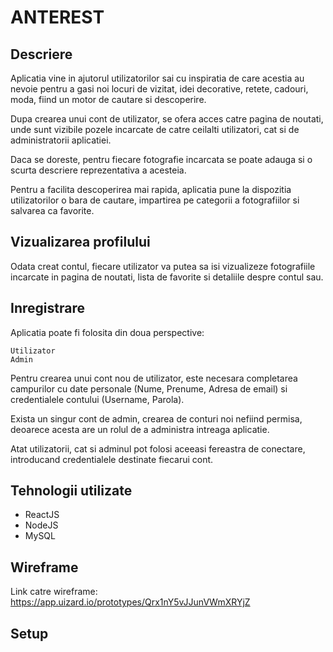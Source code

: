 # ANTEREST


## Descriere

Aplicatia vine in ajutorul utilizatorilor sai cu inspiratia de care acestia au nevoie pentru a gasi noi locuri de vizitat, idei decorative, retete, cadouri, moda, fiind un
motor de cautare si descoperire.

Dupa crearea unui cont de utilizator, se ofera acces catre pagina de noutati, unde sunt vizibile pozele incarcate de catre ceilalti utilizatori, cat si de administratorii aplicatiei.

Daca se doreste, pentru fiecare fotografie incarcata se poate adauga si o scurta descriere reprezentativa a acesteia.

Pentru a facilita descoperirea mai rapida, aplicatia pune la dispozitia utilizatorilor o bara de cautare, impartirea pe categorii a fotografiilor si salvarea ca favorite.

## Vizualizarea profilului

Odata creat contul, fiecare utilizator va putea sa isi vizualizeze fotografiile incarcate in pagina de noutati, lista de favorite si detaliile despre contul sau.

## Inregistrare
Aplicatia poate fi folosita din doua perspective:
```
Utilizator
Admin
```
Pentru crearea unui cont nou de utilizator, este necesara completarea campurilor cu date personale (Nume, Prenume, Adresa de email) si credentialele contului (Username, Parola).

Exista un singur cont de admin, crearea de conturi noi nefiind permisa, deoarece acesta are un rolul de a administra intreaga aplicatie.

Atat utilizatorii, cat si adminul pot folosi aceeasi fereastra de conectare, introducand credentialele destinate fiecarui cont.

## Tehnologii utilizate
*  ReactJS
*  NodeJS
*  MySQL

## Wireframe
Link catre wireframe: https://app.uizard.io/prototypes/Qrx1nY5vJJunVWmXRYjZ

## Setup